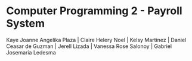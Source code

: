 # Computer Programming 2 - Payroll System

Kaye Joanne Angelika Plaza |
Claire Helery Noel |
Kelsy Martinez |
Daniel Ceasar de Guzman |
Jerell Lizada |
Vanessa Rose Salonoy |
Gabriel Josemaria Ledesma 

